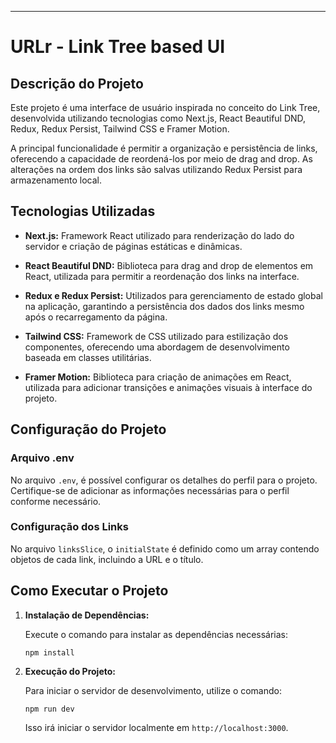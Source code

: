
---

# URLr - Link Tree based UI

## Descrição do Projeto

Este projeto é uma interface de usuário inspirada no conceito do Link Tree, desenvolvida utilizando tecnologias como Next.js, React Beautiful DND, Redux, Redux Persist, Tailwind CSS e Framer Motion.

A principal funcionalidade é permitir a organização e persistência de links, oferecendo a capacidade de reordená-los por meio de drag and drop. As alterações na ordem dos links são salvas utilizando Redux Persist para armazenamento local.

## Tecnologias Utilizadas

- **Next.js:** Framework React utilizado para renderização do lado do servidor e criação de páginas estáticas e dinâmicas.

- **React Beautiful DND:** Biblioteca para drag and drop de elementos em React, utilizada para permitir a reordenação dos links na interface.

- **Redux e Redux Persist:** Utilizados para gerenciamento de estado global na aplicação, garantindo a persistência dos dados dos links mesmo após o recarregamento da página.

- **Tailwind CSS:** Framework de CSS utilizado para estilização dos componentes, oferecendo uma abordagem de desenvolvimento baseada em classes utilitárias.

- **Framer Motion:** Biblioteca para criação de animações em React, utilizada para adicionar transições e animações visuais à interface do projeto.

## Configuração do Projeto

### Arquivo .env

No arquivo `.env`, é possível configurar os detalhes do perfil para o projeto. Certifique-se de adicionar as informações necessárias para o perfil conforme necessário.

### Configuração dos Links

No arquivo `linksSlice`, o `initialState` é definido como um array contendo objetos de cada link, incluindo a URL e o título.

## Como Executar o Projeto

1. **Instalação de Dependências:**

   Execute o comando para instalar as dependências necessárias:
   ```
   npm install
   ```

2. **Execução do Projeto:**

   Para iniciar o servidor de desenvolvimento, utilize o comando:
   ```
   npm run dev
   ```

   Isso irá iniciar o servidor localmente em `http://localhost:3000`.
